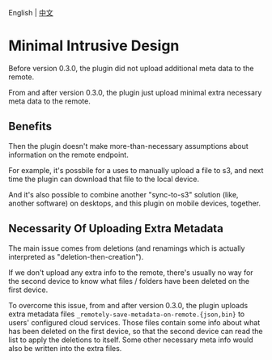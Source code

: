 English | [中文](/docs/minimal_intrusive_design.zh-cn.md)

# Minimal Intrusive Design

Before version 0.3.0, the plugin did not upload additional meta data to the remote.

From and after version 0.3.0, the plugin just upload minimal extra necessary meta data to the remote.

## Benefits

Then the plugin doesn't make more-than-necessary assumptions about information on the remote endpoint.

For example, it's possbile for a uses to manually upload a file to s3, and next time the plugin can download that file to the local device.

And it's also possible to combine another "sync-to-s3" solution (like, another software) on desktops, and this plugin on mobile devices, together.

## Necessarity Of Uploading Extra Metadata

The main issue comes from deletions (and renamings which is actually interpreted as "deletion-then-creation").

If we don't upload any extra info to the remote, there's usually no way for the second device to know what files / folders have been deleted on the first device.

To overcome this issue, from and after version 0.3.0, the plugin uploads extra metadata files `_remotely-save-metadata-on-remote.{json,bin}` to users' configured cloud services. Those files contain some info about what has been deleted on the first device, so that the second device can read the list to apply the deletions to itself. Some other necessary meta info would also be written into the extra files.
